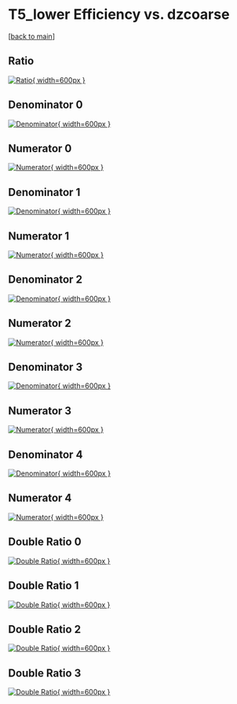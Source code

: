 # T5_lower Efficiency vs. dzcoarse

[[back to main](./)]



## Ratio

[![Ratio](../mtv/var/T5_lower_xtr_321_1_eff_dzcoarse.png){ width=600px }](../mtv/var/T5_lower_xtr_321_1_eff_dzcoarse.pdf)

## Denominator 0

[![Denominator](../mtv/den/T5_lower_xtr_321_1_eff_dzcoarse_den0.png){ width=600px }](../mtv/den/T5_lower_xtr_321_1_eff_dzcoarse_den0.pdf)

## Numerator 0

[![Numerator](../mtv/num/T5_lower_xtr_321_1_eff_dzcoarse_num0.png){ width=600px }](../mtv/num/T5_lower_xtr_321_1_eff_dzcoarse_num0.pdf)

## Denominator 1

[![Denominator](../mtv/den/T5_lower_xtr_321_1_eff_dzcoarse_den1.png){ width=600px }](../mtv/den/T5_lower_xtr_321_1_eff_dzcoarse_den1.pdf)

## Numerator 1

[![Numerator](../mtv/num/T5_lower_xtr_321_1_eff_dzcoarse_num1.png){ width=600px }](../mtv/num/T5_lower_xtr_321_1_eff_dzcoarse_num1.pdf)

## Denominator 2

[![Denominator](../mtv/den/T5_lower_xtr_321_1_eff_dzcoarse_den2.png){ width=600px }](../mtv/den/T5_lower_xtr_321_1_eff_dzcoarse_den2.pdf)

## Numerator 2

[![Numerator](../mtv/num/T5_lower_xtr_321_1_eff_dzcoarse_num2.png){ width=600px }](../mtv/num/T5_lower_xtr_321_1_eff_dzcoarse_num2.pdf)

## Denominator 3

[![Denominator](../mtv/den/T5_lower_xtr_321_1_eff_dzcoarse_den3.png){ width=600px }](../mtv/den/T5_lower_xtr_321_1_eff_dzcoarse_den3.pdf)

## Numerator 3

[![Numerator](../mtv/num/T5_lower_xtr_321_1_eff_dzcoarse_num3.png){ width=600px }](../mtv/num/T5_lower_xtr_321_1_eff_dzcoarse_num3.pdf)

## Denominator 4

[![Denominator](../mtv/den/T5_lower_xtr_321_1_eff_dzcoarse_den4.png){ width=600px }](../mtv/den/T5_lower_xtr_321_1_eff_dzcoarse_den4.pdf)

## Numerator 4

[![Numerator](../mtv/num/T5_lower_xtr_321_1_eff_dzcoarse_num4.png){ width=600px }](../mtv/num/T5_lower_xtr_321_1_eff_dzcoarse_num4.pdf)

## Double Ratio 0

[![Double Ratio](../mtv/ratio/T5_lower_xtr_321_1_eff_dzcoarse_ratio0.png){ width=600px }](../mtv/ratio/T5_lower_xtr_321_1_eff_dzcoarse_ratio0.pdf)

## Double Ratio 1

[![Double Ratio](../mtv/ratio/T5_lower_xtr_321_1_eff_dzcoarse_ratio1.png){ width=600px }](../mtv/ratio/T5_lower_xtr_321_1_eff_dzcoarse_ratio1.pdf)

## Double Ratio 2

[![Double Ratio](../mtv/ratio/T5_lower_xtr_321_1_eff_dzcoarse_ratio2.png){ width=600px }](../mtv/ratio/T5_lower_xtr_321_1_eff_dzcoarse_ratio2.pdf)

## Double Ratio 3

[![Double Ratio](../mtv/ratio/T5_lower_xtr_321_1_eff_dzcoarse_ratio3.png){ width=600px }](../mtv/ratio/T5_lower_xtr_321_1_eff_dzcoarse_ratio3.pdf)

